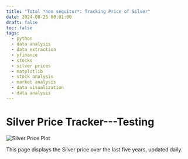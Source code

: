 ```yaml
---
title: "Total *non sequitur*: Tracking Price of Silver"
date: 2024-08-25 00:01:00
draft: false
toc: false
tags:
  - python
  - data analysis
  - data extraction
  - yfinance
  - stocks
  - silver prices
  - matplotlib
  - stock analysis
  - market analysis
  - data visualization
  - data analysis
---
```


# Silver Price Tracker---Testing

![Silver Price Plot](/static/imgforblogposts/post35/silver_price_plot.png)

This page displays the Silver price over the last five years, updated daily.